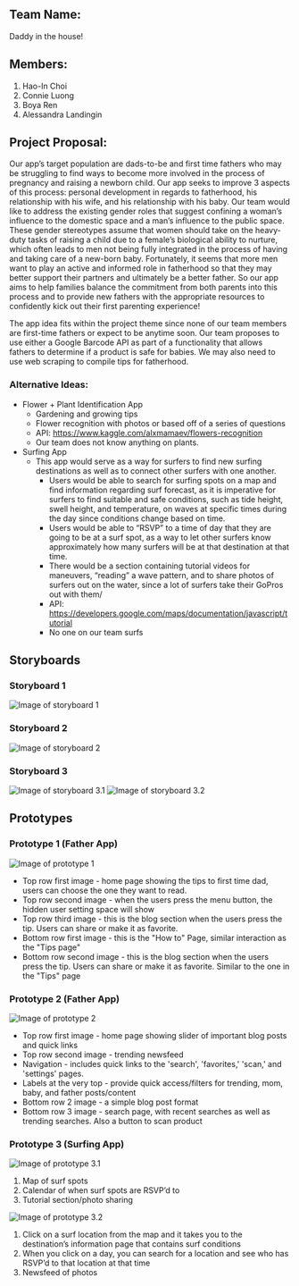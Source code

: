 ## Team Name: 
Daddy in the house!

## Members: 
1. Hao-In Choi
2. Connie Luong 
3. Boya Ren 
4. Alessandra Landingin

## Project Proposal:
Our app’s target population are dads-to-be and first time fathers who may be struggling to find ways to become more involved in the process of pregnancy and raising a  newborn child. Our app seeks to improve 3 aspects of this process: personal development in regards to fatherhood,  his relationship with his wife, and his relationship with his baby. Our team would like to address the existing gender roles that suggest confining a woman’s influence to the domestic space and a man’s influence to the public space. These gender stereotypes assume that women should take on the heavy-duty tasks of raising a child due to a female’s biological ability to nurture, which often leads to men not being fully integrated in the process of having and taking care of a new-born baby. Fortunately, it seems that more men want to play an active and informed role in fatherhood so that they may better support their partners and ultimately be a better father.  So our app aims to help families balance the commitment from both parents into this process and to provide new fathers with the appropriate resources to confidently kick out their first parenting experience!

The app idea fits within the project theme since none of our team members are first-time fathers or expect to be anytime soon. Our team proposes to use either a Google Barcode API as part of a functionality that allows fathers to determine if a product is safe for babies. We may also need to use web scraping to compile tips for fatherhood.  


### Alternative Ideas:
* Flower + Plant Identification App
    * Gardening and growing tips
    * Flower recognition with photos or based off of a series of questions
    * API: https://www.kaggle.com/alxmamaev/flowers-recognition
    * Our team does not know anything on plants. 
* Surfing App
    * This app would serve as a way for surfers to find new surfing destinations as well as to connect other surfers with one another.
        * Users would be able to search for surfing spots on a map and find information regarding surf forecast, as it is imperative for surfers to find suitable and safe conditions,  such as tide height, swell height, and temperature, on waves at specific times during the day since conditions change based on time.
        * Users would be able to “RSVP” to a time of day that they are going to be at a surf spot, as a way to let other surfers know approximately how many surfers will be at that destination at that time. 
        * There would be a section containing tutorial videos for maneuvers, “reading” a wave pattern, and to share photos of surfers out on the water, since a lot of surfers take their GoPros out with them/
        * API: https://developers.google.com/maps/documentation/javascript/tutorial
        * No one on our team surfs

## Storyboards
### Storyboard 1
![Image of storyboard 1](img/storyboard1.png)

### Storyboard 2
![Image of storyboard 2](img/storyboard2.jpg)

### Storyboard 3
![Image of storyboard 3.1](img/storyboard3-1.jpg)
![Image of storyboard 3.2](img/storyboard3-2.jpg)


## Prototypes
### Prototype 1 (Father App)
![Image of prototype 1](img/prototype1.jpg)
* Top row first image - home page showing the tips to first time dad, users can choose the one they want to read.
* Top row second image - when the users press the menu button, the hidden user setting space will show
* Top row third image - this is the blog section when the users press the tip. Users can share or make it as favorite. 
* Bottom row first image - this is the "How to" Page, similar interaction as the "Tips page"
* Bottom row second image - this is the blog section when the users press the tip. Users can share or make it as favorite. Similar to the one in the "Tips" page

### Prototype 2 (Father App)
![Image of prototype 2](img/prototype2.png)
* Top row first image - home page showing slider of important blog posts and quick links
* Top row second image - trending newsfeed
* Navigation - includes quick links to the 'search', 'favorites,' 'scan,' and 'settings' pages.
* Labels at the very top - provide quick access/filters for trending, mom, baby, and father posts/content
* Bottom row 2 image - a simple blog post format
* Bottom row 3 image - search page, with recent searches as well as trending searches. Also a button to scan product


### Prototype 3 (Surfing App)
![Image of prototype 3.1](img/prototype3-1.png)
1. Map of surf spots
2. Calendar of when surf spots are RSVP’d to
3. Tutorial section/photo sharing 

![Image of prototype 3.2](img/prototype3-2.png)
1. Click on a surf location from the map and it takes you to the destination’s information page that  contains surf conditions
2. When you click on a day, you can search for a location and see who has RSVP’d to that location at that time
3. Newsfeed of photos 


